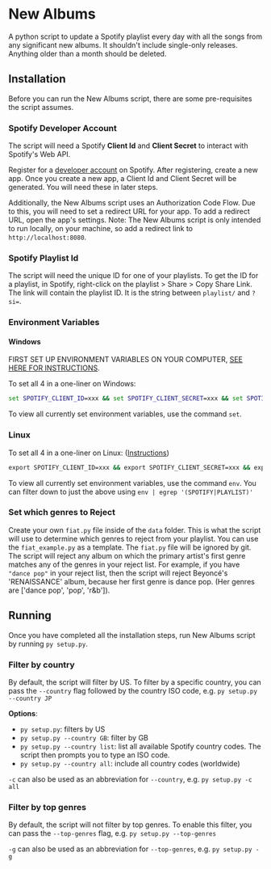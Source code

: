 # New Albums

A python script to update a Spotify playlist every day with all the songs from any significant new albums. It shouldn't include single-only releases. Anything older than a month should be deleted.

## Installation

Before you can run the New Albums script, there are some pre-requisites the script assumes.

### Spotify Developer Account

The script will need a Spotify **Client Id** and **Client Secret** to interact with Spotify's Web API.

Register for a [developer account](https://developer.spotify.com) on Spotify. After registering, create a new app. Once you create a new app, a Client Id and Client Secret will be generated. You will need these in later steps.

Additionally, the New Albums script uses an Authorization Code Flow. Due to this, you will need to set a redirect URL for your app. To add a redirect URL, open the app's settings. Note: The New Albums script is only intended to run locally, on your machine, so add a redirect link to `http://localhost:8080`.

### Spotify Playlist Id

The script will need the unique ID for one of your playlists. To get the ID for a playlist, in Spotify, right-click on the playlist > Share > Copy Share Link. The link will contain the playlist ID. It is the string between `playlist/` and `?si=`.

### Environment Variables

#### Windows

FIRST SET UP ENVIRONMENT VARIABLES ON YOUR COMPUTER, [SEE HERE FOR INSTRUCTIONS](https://superuser.com/questions/949560/how-do-i-set-system-environment-variables-in-windows-10).

To set all 4 in a one-liner on Windows:

```cmd
set SPOTIFY_CLIENT_ID=xxx && set SPOTIFY_CLIENT_SECRET=xxx && set SPOTIFY_REDIRECT_URI=http://localhost:8080 && set NEW_ALBUMS_PLAYLIST_ID=xxx && set SPOTIFY_USER=xxx
```

To view all currently set environment variables, use the command `set`.

### Linux

To set all 4 in a one-liner on Linux: ([Instructions](https://www.serverlab.ca/tutorials/linux/administration-linux/how-to-set-environment-variables-in-linux/))

```cmd
export SPOTIFY_CLIENT_ID=xxx && export SPOTIFY_CLIENT_SECRET=xxx && export SPOTIFY_REDIRECT_URI='http://localhost:8080' && export NEW_ALBUMS_PLAYLIST_ID=xxx && export SPOTIFY_USER=xxx
```

To view all currently set environment variables, use the command `env`. You can filter down to just the above using `env | egrep '(SPOTIFY|PLAYLIST)'`

### Set which genres to Reject
Create your own `fiat.py` file inside of the `data` folder. This is what the script will use to determine which genres to reject from your playlist. You can use the `fiat_example.py` as a template.
The `fiat.py` file will be ignored by git.
The script will reject any album on which the primary artist's first genre matches any of the genres in your reject list. For example, if you have `"dance pop"` in your reject list, then the script will reject Beyoncé's 'RENAISSANCE' album, because her first genre is dance pop. (Her genres are ['dance pop', 'pop', 'r&b']).

## Running

Once you have completed all the installation steps, run New Albums script by running `py setup.py`.

### Filter by country

By default, the script will filter by US. To filter by a specific country, you can pass the `--country` flag followed by the country ISO code, e.g. `py setup.py --country JP`

**Options**:
- `py setup.py`: filters by US
- `py setup.py --country GB`: filter by GB
- `py setup.py --country list`: list all available Spotify country codes. The script then prompts you to type an ISO code.
- `py setup.py --country all`: include all country codes (worldwide)

`-c` can also be used as an abbreviation for `--country`, e.g. `py setup.py -c all`

### Filter by top genres

By default, the script will not filter by top genres. To enable this filter, you can pass the `--top-genres` flag, e.g. `py setup.py --top-genres`

`-g` can also be used as an abbreviation for `--top-genres`, e.g. `py setup.py -g`